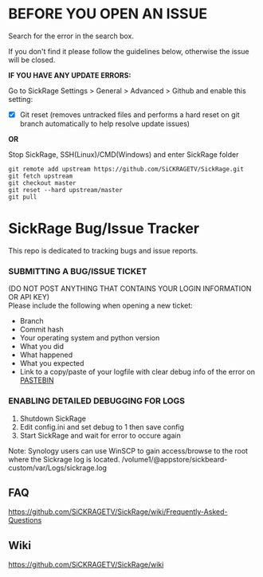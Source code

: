 **BEFORE YOU OPEN AN ISSUE**
===============
Search for the error in the search box.

If you don't find it please follow the guidelines below, otherwise the issue will be closed.

**IF YOU HAVE ANY UPDATE ERRORS:**

Go to SickRage Settings > General > Advanced > Github and enable this setting:

- [X] Git reset (removes untracked files and performs a hard reset on git branch automatically to help resolve update issues)

**OR**

Stop SickRage, SSH(Linux)/CMD(Windows) and enter SickRage folder
```
git remote add upstream https://github.com/SiCKRAGETV/SickRage.git
git fetch upstream
git checkout master
git reset --hard upstream/master
git pull
```

SickRage Bug/Issue Tracker
===============

This repo is dedicated to tracking bugs and issue reports.

### SUBMITTING A BUG/ISSUE TICKET
(DO NOT POST ANYTHING THAT CONTAINS YOUR LOGIN INFORMATION OR API KEY)<br />
Please include the following when opening a new ticket:
 - Branch
 - Commit hash
 - Your operating system and python version
 - What you did
 - What happened
 - What you expected
 - Link to a copy/paste of your logfile with clear debug info of the error on [PASTEBIN](http://www.pastebin.com)

### ENABLING DETAILED DEBUGGING FOR LOGS
1. Shutdown SickRage
2. Edit config.ini and set debug to 1 then save config
3. Start SickRage and wait for error to occure again

Note: Synology users can use WinSCP to gain access/browse to the root where the Sickrage log is located. /volume1/@appstore/sickbeard-custom/var/Logs/sickrage.log

## FAQ

https://github.com/SiCKRAGETV/SickRage/wiki/Frequently-Asked-Questions

## Wiki

https://github.com/SiCKRAGETV/SickRage/wiki
